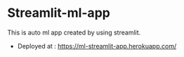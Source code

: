 # Streamlit-ml-app
This is auto ml app created by using streamlit.
- Deployed at : https://ml-streamlit-app.herokuapp.com/
